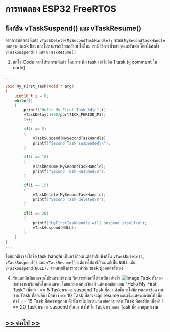 # การทดลอง ESP32 FreeRTOS 
##  ฟังก์ชัน vTaskSuspend() และ vTaskResume()

จากการทดลองที่แล้ว `vTaskDelete(MySecondTaskHandle);` จะลบ `MySecondTaskHandle` ออกจาก task  list และไม่สามารถเรียกกลับมาได้ใหม่ เรามีวิธีการที่จะหยุดและรันต่อ โดยใช้คำสั่ง `vTaskSuspend()` และ `vTaskResume()`

1. แก่ไข Code จากโปรแกรมที่แล้ว โดยการเพิ่ม task เข้าไปอีก 1 task (ดู comment ใน code)

```c
...

void My_First_Task(void * arg)
{
	uint16_t i = 0;
	while(1)
	{
		printf("Hello My First Task %d\n",i);
		vTaskDelay(1000/portTICK_PERIOD_MS);
		i++;

		if(i == 5)
		{
			vTaskSuspend(MySecondTaskHandle);
			printf("Second Task suspended\n");
		}

		if(i == 10)
		{
			vTaskResume(MySecondTaskHandle);
			printf("Second Task Resumed\n");
		}

		if(i == 15)
		{
			vTaskDelete(MySecondTaskHandle);
			printf("Second Task deleted\n");
		}

		if(i == 20)
		{
			printf("MyFirstTaskHandle will suspend itself\n");
			vTaskSuspend(NULL);
		}
	}
}
...
```
โดยปกติเราจะใส่ชื่อ task handle เป็นอาร์กิวเมนต์สำหรับฟังก์ชัน `vTaskDelete()`, `vTaskSuspend()` และ `vTaskResume()`  แต่การใส่อาร์กิวเมนต์เป็น `NULL` เช่น  `vTaskSuspend(NULL);` จะหมายถึงการกระทำกับ task ผู้ออกคำสั่งเอง 

4. รันและบันทึกผลจากโปรแกรมข้างบน วิเคราะห์ผลที่ได้ว่าเป็นอย่างไร
![image](https://github.com/user-attachments/assets/2ca991cc-30ed-44ee-ad73-96e3ab364fe5)
Task ทั้งสองจะทำงานพร้อมกันในตอนแรก โดยแสดงผลทุกวินาที
แสดงผลข้อความ "Hello My First Task" 
เมื่อค่า i == 5 Task แรกจะ suspend Task ที่สอง ดังนั้นจะไม่มีการแสดงข้อความจาก Task ที่สองอีก
เมื่อค่า i == 10 Task ที่สองจะถูก resume และเริ่มแสดงผลต่อไป
เมื่อค่า i == 15 Task ที่สองจะถูกลบ ดังนั้นจะไม่มีการแสดงข้อความจาก Task ที่สองอีก
เมื่อค่า i == 20 Task แรกจะ suspend ตัวเอง ทำให้ทั้ง Task แรกและ Task ที่สองหยุดทำงาน
## [>> ต่อไป >>](./ESP32-FreeRTOS-Labsheet-6.md) 
